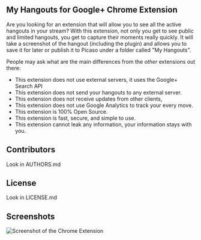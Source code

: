 My Hangouts for Google+ Chrome Extension
---------------------------------------

Are you looking for an extension that will allow you to see all the active hangouts
in your stream? With this extension, not only you get to see public and limited
hangouts, you get to capture their moments really quickly. It will take a screenshot
of the hangout (including the plugin) and allows you to save it for later or publish
it to Picaso under a folder called "My Hangouts".

People may ask what are the main differences from the *other* extensions out there:

 - This extension does not use external servers, it uses the Google+ Search API
 - This extension does not send your hangouts to any external server.
 - This extension does not receive updates from other clients,
 - This extension does not use Google Analytics to track your every move.
 - This extension is 100% Open Source.
 - This extension is fast, secure, and simple to use.
 - This extension cannot leak any information, your information stays with you.

Contributors
-----------

Look in AUTHORS.md


License
-----------

Look in LICENSE.md

Screenshots
----------

![Screenshot of the Chrome Extension](https://github.com/mohamedmansour/my-hangouts-extension/raw/master/screenshot/screenA.png)

